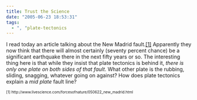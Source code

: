```yaml
---
title: Trust the Science
date: "2005-06-23 18:53:31"
tags:
  - ", "plate-tectonics
---
```

<p>I read today an article talking about the New Madrid fault.<a href="http://www.livescience.com/forcesofnature/050622_new_madrid.html">[1]</a> Apparently they now think that there will almost certainly (seventy percent chance) be a significant earthquake there in the next fifty years or so.  The interesting thing here is that while they insist that plate tectonics is behind it, <em>there is only one plate on both sides of that fault</em>.  What other plate is the rubbing, sliding, snagging, whatever going on against?  How does plate tectonics explain a <em>mid plate</em> fault line?</p>  <font size="-2"> [1] http://www.livescience.com/forcesofnature/050622_new_madrid.html </font>


